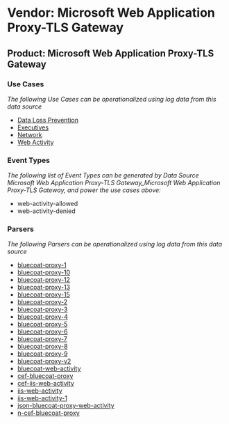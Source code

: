 Vendor: Microsoft Web Application Proxy-TLS Gateway
===================================================
Product: Microsoft Web Application Proxy-TLS Gateway
----------------------------------------------------

### Use Cases

_The following Use Cases can be operationalized using log data from this data source_

* [Data Loss Prevention](../UseCases/usecase_data_loss_prevention.md)
* [Executives](../UseCases/usecase_executives.md)
* [Network](../UseCases/usecase_network.md)
* [Web Activity](../UseCases/usecase_web_activity.md)


### Event Types

_The following list of Event Types can be generated by Data Source Microsoft Web Application Proxy-TLS Gateway_Microsoft Web Application Proxy-TLS Gateway, and power the use cases above:_

- web-activity-allowed
- web-activity-denied


### Parsers

_The following Parsers can be operationalized using log data from this data source_

* [bluecoat-proxy-1](../Parsers/parserContent_bluecoat-proxy-1.md)
* [bluecoat-proxy-10](../Parsers/parserContent_bluecoat-proxy-10.md)
* [bluecoat-proxy-12](../Parsers/parserContent_bluecoat-proxy-12.md)
* [bluecoat-proxy-13](../Parsers/parserContent_bluecoat-proxy-13.md)
* [bluecoat-proxy-15](../Parsers/parserContent_bluecoat-proxy-15.md)
* [bluecoat-proxy-2](../Parsers/parserContent_bluecoat-proxy-2.md)
* [bluecoat-proxy-3](../Parsers/parserContent_bluecoat-proxy-3.md)
* [bluecoat-proxy-4](../Parsers/parserContent_bluecoat-proxy-4.md)
* [bluecoat-proxy-5](../Parsers/parserContent_bluecoat-proxy-5.md)
* [bluecoat-proxy-6](../Parsers/parserContent_bluecoat-proxy-6.md)
* [bluecoat-proxy-7](../Parsers/parserContent_bluecoat-proxy-7.md)
* [bluecoat-proxy-8](../Parsers/parserContent_bluecoat-proxy-8.md)
* [bluecoat-proxy-9](../Parsers/parserContent_bluecoat-proxy-9.md)
* [bluecoat-proxy-v2](../Parsers/parserContent_bluecoat-proxy-v2.md)
* [bluecoat-web-activity](../Parsers/parserContent_bluecoat-web-activity.md)
* [cef-bluecoat-proxy](../Parsers/parserContent_cef-bluecoat-proxy.md)
* [cef-iis-web-activity](../Parsers/parserContent_cef-iis-web-activity.md)
* [iis-web-activity](../Parsers/parserContent_iis-web-activity.md)
* [iis-web-activity-1](../Parsers/parserContent_iis-web-activity-1.md)
* [json-bluecoat-proxy-web-activity](../Parsers/parserContent_json-bluecoat-proxy-web-activity.md)
* [n-cef-bluecoat-proxy](../Parsers/parserContent_n-cef-bluecoat-proxy.md)
